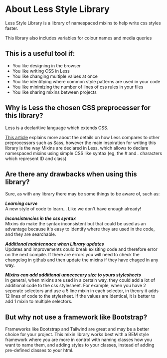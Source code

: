 # About Less Style Library

Less Style Library is a library of namespaced mixins to help write css styles faster.

This library also includes variables for colour names and media queries

## This is a useful tool if:

* You like designing in the browser
* You like writing CSS in Less
* You like changing multiple values at once
* You like identifying where common style patterns are used in your code
* You like minimizing the number of lines of css rules in your files
* You like sharing mixins between projects

  

## Why is Less the chosen CSS preprocesser for this library?

Less is a declaritive language which extends CSS.


[This article](1) explains more about the details on how Less compares to other preprocessors such as Sass, however the main inspiration for writing this library is the way Mixins are declared in Less, which allows to declare namespaced mixins using simple CSS like syntax (eg, the *#* and *.* characters which represent ID and class)

[1]: https://medium.com/@matthewdeaners/less-the-world-s-most-misunderstood-css-pre-processor-76273881cb03

  
  
## Are there any drawbacks when using this library?

Sure, as with any library there may be some things to be aware of, such as:

***Learning curve***  
A new style of code to learn... Like we don't have enough already!

***Inconsistencies in the css syntax***  
Mixins do make the syntax inconsistent but that could be used as an advantage because it's easy to identify where they are used in the code, and they are searchable.

***Additional maintennace when Library updates***  
Updates and improvements could break exisiting code and therefore error on the next compile. If there are errors you will need to check the changelog in github and then update the mixins if they have chaged in any way.

***Mixins can add additional unnecceary size to yours stylesheets***  
In general, when mixins are used in a certain way, they could add a lot of additional code to the css stylesheet. For example, when you have 2 seperate selectors and use a 5 line mixin in each selector, in theory it adds 12 lines of code to the stylesheet. If the values are identical, it is better to add 1 mixin to multiple selectors.
   
   
## But why not use a framework like Bootstrap?

Frameworks like Bootstrap and Tailwind are great and may be a better choice for your
project. This mixin library works best with a BEM style framework where you are more
in control with naming classes how you want to name them, and adding styles to your classes, instead of adding pre-defined classes to your html.
